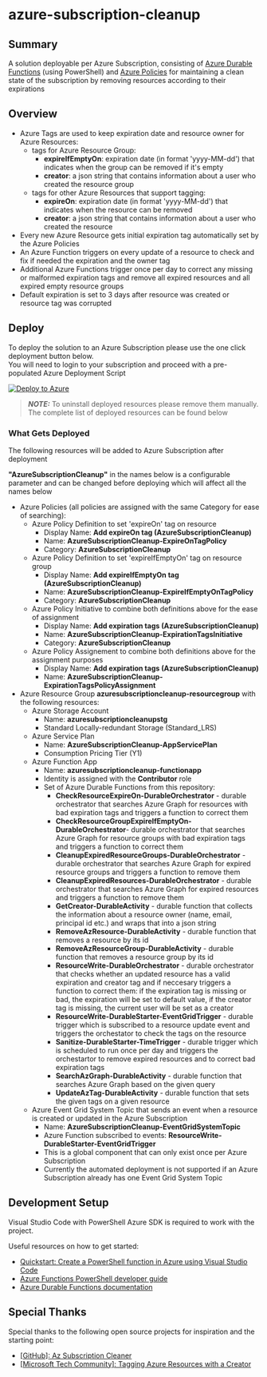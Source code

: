 # azure-subscription-cleanup

## Summary

A solution deployable per Azure Subscription, consisting of [Azure Durable Functions](https://learn.microsoft.com/en-us/azure/azure-functions/durable/) (using PowerShell) and [Azure Policies](https://learn.microsoft.com/en-us/azure/governance/policy/) for maintaining a clean state of the subscription by removing resources according to their expirations

## Overview

 - Azure Tags are used to keep expiration date and resource owner for Azure Resources:
	- tags for Azure Resource Group:
		- **expireIfEmptyOn**: expiration date (in format 'yyyy-MM-dd') that indicates when the group can be removed if it's empty
		- **creator**: a json string that contains information about a user who created the resource group
	- tags for other Azure Resources that support tagging:
		- **expireOn**: expiration date (in format 'yyyy-MM-dd') that indicates when the resource can be removed
		- **creator**: a json string that contains information about a user who created the resource
 - Every new Azure Resource gets initial expiration tag automatically set by the Azure Policies
 - An Azure Function triggers on every update of a resource to check and fix if needed the expiration and the owner tag
 - Additional Azure Functions trigger once per day to correct any missing or malformed expiration tags and remove all expired resources and all expired empty resource groups
 - Default expiration is set to 3 days after resource was created or resource tag was corrupted

## Deploy

To deploy the solution to an Azure Subscription please use the one click deployment button below.  
You will need to login to your subscription and proceed with a pre-populated Azure Deployment Script

[![Deploy to Azure](https://aka.ms/deploytoazurebutton)](https://portal.azure.com/#create/Microsoft.Template/uri/https%3A%2F%2Fraw.githubusercontent.com%2Fcisco-open%2Fazure-subscription-cleanup%2Fmain%2Fdeploy.json)

> **_NOTE:_** To uninstall deployed resources please remove them manually.  
> The complete list of deployed resources can be found below

### What Gets Deployed

The following resources will be added to Azure Subscription after deployment

**"AzureSubscriptionCleanup"** in the names below is a configurable parameter and can be changed before deploying which will affect all the names below

 - Azure Policies (all policies are assigned with the same Category for ease of searching):
	- Azure Policy Definition to set 'expireOn' tag on resource
		- Display Name: **Add expireOn tag (AzureSubscriptionCleanup)**
		- Name: **AzureSubscriptionCleanup-ExpireOnTagPolicy**
		- Category: **AzureSubscriptionCleanup**
	- Azure Policy Definition to set 'expireIfEmptyOn' tag on resource group
		- Display Name: **Add expireIfEmptyOn tag (AzureSubscriptionCleanup)**
		- Name: **AzureSubscriptionCleanup-ExpireIfEmptyOnTagPolicy**
		- Category: **AzureSubscriptionCleanup**
	- Azure Policy Initiative to combine both definitions above for the ease of assignment
		- Display Name: **Add expiration tags (AzureSubscriptionCleanup)**
		- Name: **AzureSubscriptionCleanup-ExpirationTagsInitiative**
		- Category: **AzureSubscriptionCleanup**
	- Azure Policy Assignement to combine both definitions above for the assignment purposes
		- Display Name: **Add expiration tags (AzureSubscriptionCleanup)**
		- Name: **AzureSubscriptionCleanup-ExpirationTagsPolicyAssignment**
 - Azure Resource Group **azuresubscriptioncleanup-resourcegroup** with the following resources:
	- Azure Storage Account
		- Name: **azuresubscriptioncleanupstg**
		- Standard Locally-redundant Storage (Standard_LRS)
	- Azure Service Plan
		- Name: **AzureSubscriptionCleanup-AppServicePlan**
		- Consumption Pricing Tier (Y1)
	- Azure Function App
		- Name: **azuresubscriptioncleanup-functionapp**
		- Identity is assigned with the **Contributor** role
		- Set of Azure Durable Functions from this repository:
			- **CheckResourceExpireOn-DurableOrchestrator** - durable orchestrator that searches Azure Graph for resources with bad expiration tags and triggers a function to correct them
			- **CheckResourceGroupExpireIfEmptyOn-DurableOrchestrator**- durable orchestrator that searches Azure Graph for resource groups with bad expiration tags and triggers a function to correct them
			- **CleanupExpiredResourceGroups-DurableOrchestrator** - durable orchestrator that searches Azure Graph for expired resource groups and triggers a function to remove them
			- **CleanupExpiredResources-DurableOrchestrator** - durable orchestrator that searches Azure Graph for expired resources and triggers a function to remove them
			- **GetCreator-DurableActivity** - durable function that collects the information about a resource owner (name, email, principal id etc.) and wraps that into a json string
			- **RemoveAzResource-DurableActivity** - durable function that removes a resource by its id
			- **RemoveAzResourceGroup-DurableActivity** - durable function that removes a resource group by its id
			- **ResourceWrite-DurableOrchestrator** - durable orchestrator that checks whether an updated resource has a valid expiration and creator tag and if neccesary triggers a function to correct them: if the expiration tag is missing or bad, the expiration will be set to default value, if the creator tag is missing, the current user will be set as a creator
			- **ResourceWrite-DurableStarter-EventGridTrigger** - durable trigger which is subscribed to a resource update event and triggers the orchestator to check the tags on the resource
			- **Sanitize-DurableStarter-TimeTrigger** - durable trigger which is scheduled to run once per day and triggers the orchestartor to remove expired resources and to correct bad expiration tags
			- **SearchAzGraph-DurableActivity** - durable function that searches Azure Graph based on the given query
			- **UpdateAzTag-DurableActivity** - durable function that sets the given tags on a given resource
	- Azure Event Grid System Topic that sends an event when a resource is created or updated in the Azure Subscription
		- Name: **AzureSubscriptionCleanup-EventGridSystemTopic**
		- Azure Function subscribed to events: **ResourceWrite-DurableStarter-EventGridTrigger**
		- This is a global component that can only exist once per Azure Subscription
		- Currently the automated deployment is not supported if an Azure Subscription already has one Event Grid System Topic

## Development Setup

Visual Studio Code with PowerShell Azure SDK is required to work with the project.

Useful resources on how to get started:
 - [Quickstart: Create a PowerShell function in Azure using Visual Studio Code](https://learn.microsoft.com/en-us/azure/azure-functions/create-first-function-vs-code-powershell)
 - [Azure Functions PowerShell developer guide](https://learn.microsoft.com/en-us/azure/azure-functions/functions-reference-powershell)
 - [Azure Durable Functions documentation](https://learn.microsoft.com/en-us/azure/azure-functions/durable/)

## Special Thanks

Special thanks to the following open source projects for inspiration and the starting point:
 - [[GitHub]: Az Subscription Cleaner](https://github.com/FBoucher/AzSubscriptionCleaner)
 - [[Microsoft Tech Community]: Tagging Azure Resources with a Creator](https://techcommunity.microsoft.com/t5/core-infrastructure-and-security/tagging-azure-resources-with-a-creator/ba-p/1479819)